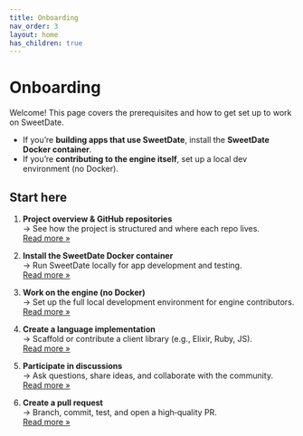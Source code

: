 ```yaml
---
title: Onboarding
nav_order: 3
layout: home
has_children: true
---
```


# Onboarding

Welcome! This page covers the prerequisites and how to get set up to work on SweetDate.

- If you’re **building apps that use SweetDate**, install the **SweetDate Docker container**.
- If you’re **contributing to the engine itself**, set up a local dev environment (no Docker).

## Start here

1. **Project overview & GitHub repositories**  
   → See how the project is structured and where each repo lives.  
   [Read more »](/onboarding/project-overview)

2. **Install the SweetDate Docker container**  
   → Run SweetDate locally for app development and testing.  
   [Read more »](/onboarding/docker-install)

3. **Work on the engine (no Docker)**  
   → Set up the full local development environment for engine contributors.  
   [Read more »](/onboarding/engine-setup)

4. **Create a language implementation**  
   → Scaffold or contribute a client library (e.g., Elixir, Ruby, JS).  
   [Read more »](/onboarding/language-implementation)

5. **Participate in discussions**  
   → Ask questions, share ideas, and collaborate with the community.  
   [Read more »](/onboarding/discussions)

6. **Create a pull request**  
   → Branch, commit, test, and open a high‑quality PR.  
   [Read more »](/onboarding/pull-requests)